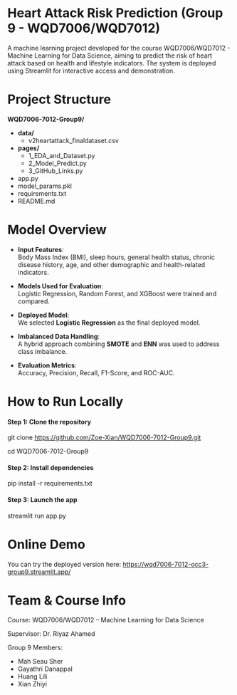 # Heart Attack Risk Prediction (Group 9 - WQD7006/WQD7012)
A machine learning project developed for the course WQD7006/WQD7012 - Machine Learning for Data Science, aiming to predict the risk of heart attack based on health and lifestyle indicators. The system is deployed using Streamlit for interactive access and demonstration.

# Project Structure

**WQD7006-7012-Group9/**
- **data/** 
  - v2heartattack_finaldataset.csv
- **pages/**
  - 1_EDA_and_Dataset.py
  - 2_Model_Predict.py
  - 3_GitHub_Links.py
- app.py
- model_params.pkl
- requirements.txt
- README.md

# Model Overview

- **Input Features**:  
  Body Mass Index (BMI), sleep hours, general health status, chronic disease history, age, and other demographic and health-related indicators.

- **Models Used for Evaluation**:  
  Logistic Regression, Random Forest, and XGBoost were trained and compared.

- **Deployed Model**:  
  We selected **Logistic Regression** as the final deployed model.

- **Imbalanced Data Handling**:  
  A hybrid approach combining **SMOTE** and **ENN** was used to address class imbalance.

- **Evaluation Metrics**:  
  Accuracy, Precision, Recall, F1-Score, and ROC-AUC.


# How to Run Locally
#### Step 1: Clone the repository
git clone https://github.com/Zoe-Xian/WQD7006-7012-Group9.git

cd WQD7006-7012-Group9

#### Step 2: Install dependencies
pip install -r requirements.txt

#### Step 3: Launch the app
streamlit run app.py

# Online Demo
You can try the deployed version here: https://wqd7006-7012-occ3-group9.streamlit.app/ 

# Team & Course Info
Course: WQD7006/WQD7012 – Machine Learning for Data Science

Supervisor: Dr. Riyaz Ahamed

Group 9 Members: 
- Mah Seau Sher
- Gayathri Danappal
- Huang Lili
- Xian Zhiyi
